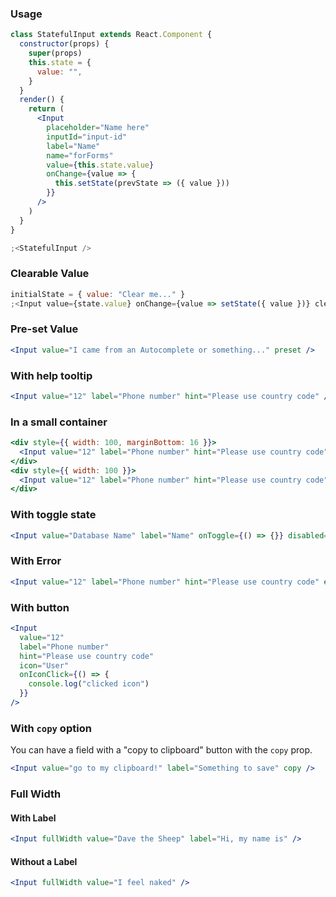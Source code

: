 ### Usage

```jsx
class StatefulInput extends React.Component {
  constructor(props) {
    super(props)
    this.state = {
      value: "",
    }
  }
  render() {
    return (
      <Input
        placeholder="Name here"
        inputId="input-id"
        label="Name"
        name="forForms"
        value={this.state.value}
        onChange={value => {
          this.setState(prevState => ({ value }))
        }}
      />
    )
  }
}

;<StatefulInput />
```

### Clearable Value

```jsx
initialState = { value: "Clear me..." }
;<Input value={state.value} onChange={value => setState({ value })} clear={() => setState({ value: undefined })} />
```

### Pre-set Value

```jsx
<Input value="I came from an Autocomplete or something..." preset />
```

### With help tooltip

```jsx
<Input value="12" label="Phone number" hint="Please use country code" />
```

### In a small container

```jsx
<div style={{ width: 100, marginBottom: 16 }}>
  <Input value="12" label="Phone number" hint="Please use country code" />
</div>
<div style={{ width: 100 }}>
  <Input value="12" label="Phone number" hint="Please use country code" icon="Play" onIconClick={() => {}} />
</div>
```

### With toggle state

```jsx
<Input value="Database Name" label="Name" onToggle={() => {}} disabled={true} hint="This value cannot be changed" />
```

### With Error

```jsx
<Input value="12" label="Phone number" hint="Please use country code" error="Must be less than 12 characters" />
```

### With button

```jsx
<Input
  value="12"
  label="Phone number"
  hint="Please use country code"
  icon="User"
  onIconClick={() => {
    console.log("clicked icon")
  }}
/>
```

### With `copy` option

You can have a field with a "copy to clipboard" button with the `copy` prop.

```jsx
<Input value="go to my clipboard!" label="Something to save" copy />
```

### Full Width

#### With Label

```jsx
<Input fullWidth value="Dave the Sheep" label="Hi, my name is" />
```

#### Without a Label

```jsx
<Input fullWidth value="I feel naked" />
```
